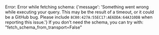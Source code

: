Error: Error while fetching schema: {'message': 'Something went wrong while executing your query. This may be the result of a timeout, or it could be a GitHub bug. Please include `8C00:427A:55EC17:AE6DDA:64A310DB` when reporting this issue.'}
If you don't need the schema, you can try with: "fetch_schema_from_transport=False"
